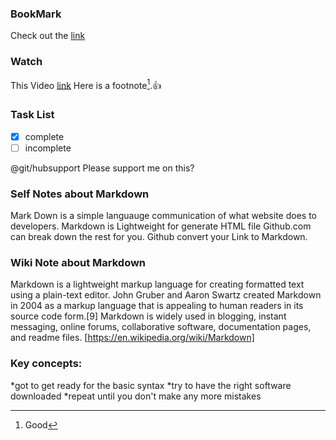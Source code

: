 ### BookMark
Check out the [link]((https://docs.github.com/en/get-started/writing-on-github/getting-started-with-writing-and-formatting-on-github/basic-writing-and-formatting-syntax))

### Watch
This Video [link](https://www.markdownguide.org/basic-syntax/)
Here is a footnote[^1].👍
[^1]:Good

### Task List 
- [x] complete
- [ ] incomplete

@git/hubsupport Please support me on this?

### Self Notes about Markdown
Mark Down is a simple languauge communication of what website does to developers. Markdown is Lightweight for generate HTML file Github.com can break down the rest for you. Github convert your Link to Markdown.

### Wiki Note about Markdown 
Markdown is a lightweight markup language for creating formatted text using a plain-text editor. John Gruber and Aaron Swartz created Markdown in 2004 as a markup language that is appealing to human readers in its source code form.[9] Markdown is widely used in blogging, instant messaging, online forums, collaborative software, documentation pages, and readme files. [https://en.wikipedia.org/wiki/Markdown]

### Key concepts:
*got to get ready for the basic syntax
*try to have the right software downloaded
*repeat until you don't make any more mistakes 
